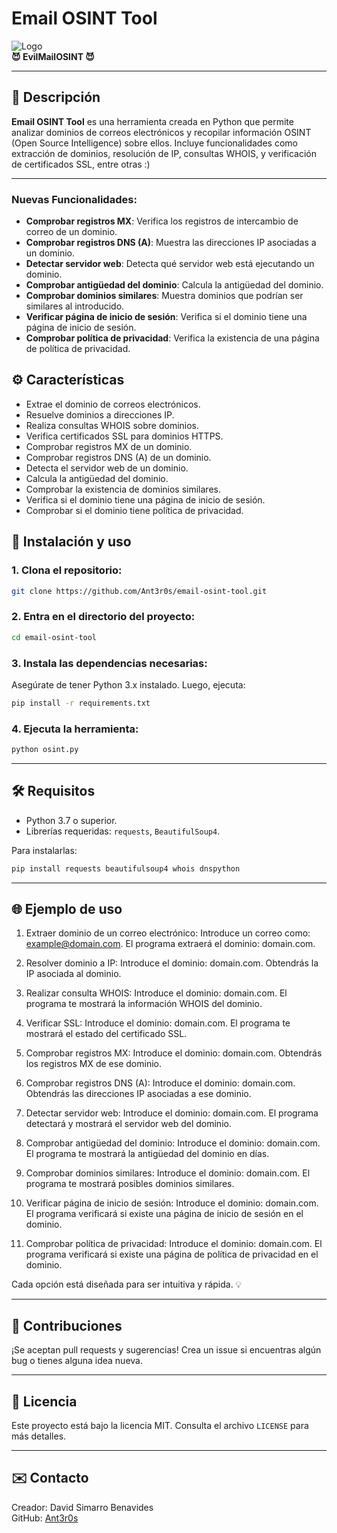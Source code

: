 # Email OSINT Tool

![Logo](https://via.placeholder.com/728x90.png?text=EvilMailOSINT)  
**😈 EvilMailOSINT 😈**

---

## 📜 Descripción
**Email OSINT Tool** es una herramienta creada en Python que permite analizar dominios de correos electrónicos y recopilar información OSINT (Open Source Intelligence) sobre ellos. Incluye funcionalidades como extracción de dominios, resolución de IP, consultas WHOIS, y verificación de certificados SSL, entre otras :)


---
### Nuevas Funcionalidades:
- **Comprobar registros MX**: Verifica los registros de intercambio de correo de un dominio.
- **Comprobar registros DNS (A)**: Muestra las direcciones IP asociadas a un dominio.
- **Detectar servidor web**: Detecta qué servidor web está ejecutando un dominio.
- **Comprobar antigüedad del dominio**: Calcula la antigüedad del dominio.
- **Comprobar dominios similares**: Muestra dominios que podrían ser similares al introducido.
- **Verificar página de inicio de sesión**: Verifica si el dominio tiene una página de inicio de sesión.
- **Comprobar política de privacidad**: Verifica la existencia de una página de política de privacidad.

## ⚙️ Características

- Extrae el dominio de correos electrónicos.
- Resuelve dominios a direcciones IP.
- Realiza consultas WHOIS sobre dominios.
- Verifica certificados SSL para dominios HTTPS.
- Comprobar registros MX de un dominio.
- Comprobar registros DNS (A) de un dominio.
- Detecta el servidor web de un dominio.
- Calcula la antigüedad del dominio.
- Comprobar la existencia de dominios similares.
- Verifica si el dominio tiene una página de inicio de sesión.
- Comprobar si el dominio tiene política de privacidad.

## 🚀 Instalación y uso

### 1. Clona el repositorio:
```bash
git clone https://github.com/Ant3r0s/email-osint-tool.git
```

### 2. Entra en el directorio del proyecto:
```bash
cd email-osint-tool
```

### 3. Instala las dependencias necesarias:
Asegúrate de tener Python 3.x instalado. Luego, ejecuta:
```bash
pip install -r requirements.txt
```

### 4. Ejecuta la herramienta:
```bash
python osint.py
```

---

## 🛠️ Requisitos
- Python 3.7 o superior.
- Librerías requeridas: `requests`, `BeautifulSoup4`.

Para instalarlas:
```bash
pip install requests beautifulsoup4 whois dnspython
```

---

## 🌐 Ejemplo de uso
1. Extraer dominio de un correo electrónico:
Introduce un correo como: example@domain.com.
El programa extraerá el dominio: domain.com.

2. Resolver dominio a IP:
Introduce el dominio: domain.com.
Obtendrás la IP asociada al dominio.

3. Realizar consulta WHOIS:
Introduce el dominio: domain.com.
El programa te mostrará la información WHOIS del dominio.

4. Verificar SSL:
Introduce el dominio: domain.com.
El programa te mostrará el estado del certificado SSL.

5. Comprobar registros MX:
Introduce el dominio: domain.com.
Obtendrás los registros MX de ese dominio.

6. Comprobar registros DNS (A):
Introduce el dominio: domain.com.
Obtendrás las direcciones IP asociadas a ese dominio.

7. Detectar servidor web:
Introduce el dominio: domain.com.
El programa detectará y mostrará el servidor web del dominio.

8. Comprobar antigüedad del dominio:
Introduce el dominio: domain.com.
El programa te mostrará la antigüedad del dominio en días.

9. Comprobar dominios similares:
Introduce el dominio: domain.com.
El programa te mostrará posibles dominios similares.

10. Verificar página de inicio de sesión:
Introduce el dominio: domain.com.
El programa verificará si existe una página de inicio de sesión en el dominio.

11. Comprobar política de privacidad:
Introduce el dominio: domain.com.
El programa verificará si existe una página de política de privacidad en el dominio.

Cada opción está diseñada para ser intuitiva y rápida. 💡

---

## 🖤 Contribuciones
¡Se aceptan pull requests y sugerencias! Crea un issue si encuentras algún bug o tienes alguna idea nueva.

---

## 📝 Licencia
Este proyecto está bajo la licencia MIT. Consulta el archivo `LICENSE` para más detalles.

---

## ✉️ Contacto
Creador: David Simarro Benavides  
GitHub: [Ant3r0s](https://github.com/Ant3r0s)
